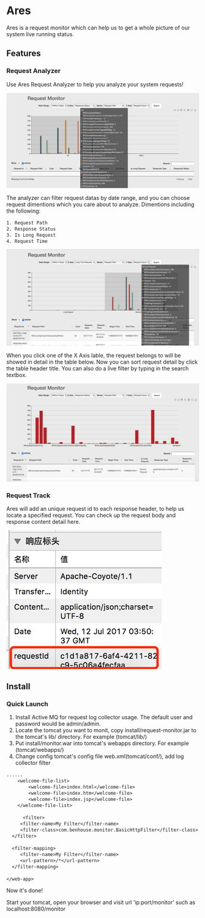 # Ares

Ares is  a request monitor which can help us to get a whole picture of our system live running status.

## Features
### Request Analyzer
Use Ares Request Analyzer to help you analyze your system requests!

![Analyzer Area](/documents/images/ss1.png)

The analyzer can filter request datas by date range, and you can choose request dimentions which you care about to analyze.
Dimentions including the following:

```
1. Request Path
2. Response Status
3. Is Long Request
4. Request Time
```

![Analyzer Area](/documents/images/ss4.png)

When you click one of the X Axis lable, the request belongs to will be showed in detail in the table below.
Now you can sort request detail by click the table header title.
You can also do a live filter by typing in the search textbox.

![Analyzer Area](/documents/images/ss2.png)

### Request Track
Ares will add an unique request id to each response header, to help us locate a specified request.
You can check up the request body and response content detail here.

![Analyzer Area](/documents/images/ss3.png)

## Install
### Quick Launch
1. Install Active MQ for request log collector usage. The default user and password would be admin/admin.
2. Locate the tomcat you want to monit, copy install/request-monitor.jar to the tomcat's lib/ directory. For example (tomcat/lib/)
3. Put install/monitor.war into tomcat's webapps directory. For example (tomcat/webapps/)
4. Change config tomcat's config file web.xml(tomcat/conf/), add log collector filter

```
......
    <welcome-file-list>
        <welcome-file>index.html</welcome-file>
        <welcome-file>index.htm</welcome-file>
        <welcome-file>index.jsp</welcome-file>
    </welcome-file-list>

      <filter>
     <filter-name>My Filter</filter-name>
     <filter-class>com.benhouse.monitor.BasicHttpFilter</filter-class>
  </filter>
  
  <filter-mapping>
     <filter-name>My Filter</filter-name>
     <url-pattern>/*</url-pattern>
  </filter-mapping>

</web-app>
```

Now it's done!

Start your tomcat, open your browser and visit url
'ip:port/monitor'
such as localhost:8080/monitor




